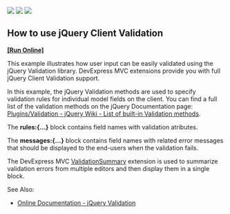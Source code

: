 <!-- default badges list -->
![](https://img.shields.io/endpoint?url=https://codecentral.devexpress.com/api/v1/VersionRange/144776795/18.1.5%2B)
[![](https://img.shields.io/badge/Open_in_DevExpress_Support_Center-FF7200?style=flat-square&logo=DevExpress&logoColor=white)](https://supportcenter.devexpress.com/ticket/details/T830542)
[![](https://img.shields.io/badge/📖_How_to_use_DevExpress_Examples-e9f6fc?style=flat-square)](https://docs.devexpress.com/GeneralInformation/403183)
<!-- default badges end -->


## How to use jQuery Client Validation
<!-- run online -->
**[[Run Online]](https://codecentral.devexpress.com/144776795/)**
<!-- run online end -->

This example illustrates how user input can be easily validated using the jQuery Validation library. DevExpress MVC extensions provide you with full jQuery Client Validation support.

In this example, the jQuery Validation methods are used to specify validation rules for individual model fields on the client. You can find a full list of the validation methods on the jQuery Documentation page:  [Plugins/Validation - jQuery Wiki - List of built-in Validation methods](https://jqueryvalidation.org/documentation/).

The  **rules:{...}**  block contains field names with validation atributes.

The  **messages:{...}**  block contains field names with related error messages that should be displayed to the end-users when the validation fails.

The DevExpress MVC  [ValidationSummary](http://help.devexpress.com/#AspNet/CustomDocument12360)  extension is used to summarize validation errors from multiple editors and then display them in a single block.

  
See Also:

-   [Online Documentation - jQuery Validation](http://help.devexpress.com/#AspNet/CustomDocument12061)
